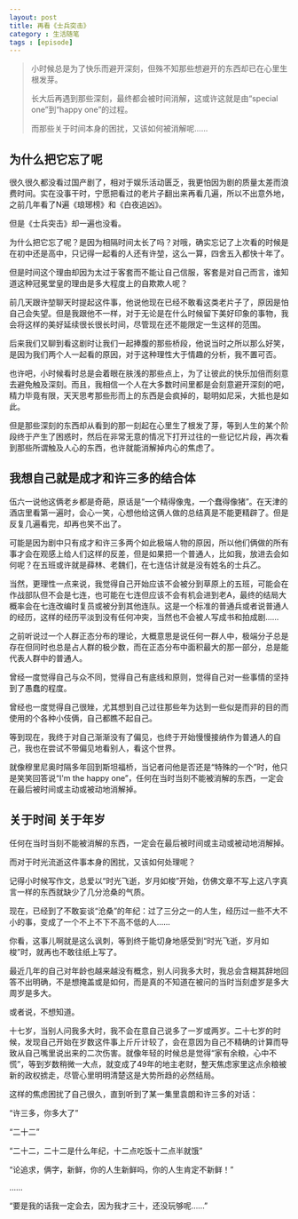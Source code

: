 ```yaml
---
layout: post
title: 再看《士兵突击》
category : 生活随笔
tags : [episode]
---
```


>小时候总是为了快乐而避开深刻，但殊不知那些想避开的东西却已在心里生根发芽。
>
>长大后再遇到那些深刻，最终都会被时间消解，这或许这就是由“special one”到“happy one”的过程。
>
>而那些关于时间本身的困扰，又该如何被消解呢……

## 为什么把它忘了呢

很久很久都没看过国产剧了，相对于娱乐活动匮乏，我更怕因为剧的质量太差而浪费时间。实在没事干时，宁愿把看过的老片子翻出来再看几遍，所以不出意外地，之前几年看了N遍《琅琊榜》和《白夜追凶》。

但是《士兵突击》却一遍也没看。

为什么把它忘了呢？是因为相隔时间太长了吗？对哦，确实忘记了上次看的时候是在初中还是高中，只记得一起看的人还有许堃，这么一算，四舍五入都快十年了。

但是时间这个理由却因为太过于客套而不能让自己信服，客套是对自己而言，谁知道这种冠冕堂皇的理由是多大程度上的自欺欺人呢？

前几天跟许堃聊天时提起这件事，他说他现在已经不敢看这类老片子了，原因是怕自己会失望。但是我跟他不一样，对于无论是在什么时候留下美好印象的事物，我会将这样的美好延续很长很长时间，尽管现在还不能限定一生这样的范围。

后来我们又聊到看这剧时让我们一起捧腹的那些桥段，他说当时之所以那么好笑，是因为我们两个人一起看的原因，对于这种理性大于情趣的分析，我不置可否。

也许吧，小时候看时总是会着眼在肤浅的那些点上，为了让彼此的快乐加倍而刻意去避免触及深刻。而且，我相信一个人在大多数时间里都是会刻意避开深刻的吧，精力毕竟有限，天天思考那些形而上的东西是会疯掉的，聪明如尼采，大抵也是如此。

但是那些深刻的东西却从看到的那一刻起在心里生了根发了芽，等到人生的某个阶段终于产生了困惑时，然后在非常无意的情况下打开过往的一些记忆片段，再次看到那些所谓触及人心的东西，也许就能消解掉内心的焦虑了。

## 我想自己就是成才和许三多的结合体

伍六一说他这俩老乡都是奇葩，原话是“一个精得像鬼，一个蠢得像猪”。在天津的酒店里看第一遍时，会心一笑，心想他给这俩人做的总结真是不能更精辟了。但是反复几遍看完，却再也笑不出了。

可能是因为剧中只有成才和许三多两个如此极端人物的原因，所以他们俩做的所有事才会在观感上给人们这样的反差，但是如果把一个普通人，比如我，放进去会如何呢？在五班或许就是薛林、老魏们，在七连估计就是没有姓名的士兵乙。

当然，更理性一点来说，我觉得自己开始应该不会被分到草原上的五班，可能会在作战部队但不会是七连，也可能在七连但应该不会有机会进到老A，最终的结局大概率会在七连改编时复员或被分到其他连队。这是一个标准的普通兵或者说普通人的经历，这样的经历平淡到没有任何冲突，当然也不会被人写成书和拍成剧……

之前听说过一个人群正态分布的理论，大概意思是说任何一群人中，极端分子总是存在但同时也总是占人群的极少数，而在正态分布中面积最大的那一部分，总是能代表人群中的普通人。

曾经一度觉得自己与众不同，觉得自己有底线和原则，觉得自己对一些事情的坚持到了愚蠢的程度。

曾经也一度觉得自己很矬，尤其想到自己过往那些年为达到一些似是而非的目的而使用的个各种小伎俩，自己都瞧不起自己。

等到现在，我终于对自己渐渐没有了偏见，也终于开始慢慢接纳作为普通人的自己，我也在尝试不带偏见地看别人，看这个世界。

就像穆里尼奥时隔多年回到斯坦福桥，当记者问他是否还是“特殊的一个”时，他只是笑笑回答说“I'm the happy one”，任何在当时当刻不能被消解的东西，一定会在最后被时间或主动或被动地消解掉。

## 关于时间 关于年岁

任何在当时当刻不能被消解的东西，一定会在最后被时间或主动或被动地消解掉。

而对于时光流逝这件事本身的困扰，又该如何处理呢？

记得小时候写作文，总爱以“时光飞逝，岁月如梭”开始，仿佛文章不写上这八字真言一样的东西就缺少了几分沧桑的气质。

现在，已经到了不敢妄谈“沧桑”的年纪：过了三分之一的人生，经历过一些不大不小的事，变成了一个不上不下不高不低的人……

你看，这事儿啊就是这么讽刺，等到终于能切身地感受到“时光飞逝，岁月如梭”时，就再也不敢往纸上写了。

最近几年的自己对年龄也越来越没有概念，别人问我多大时，我总会含糊其辞地回答不出明确，不是想掩盖或是如何，而是真的不知道在被问的当时当刻虚岁是多大周岁是多大。

或者说，不想知道。

十七岁，当别人问我多大时，我不会在意自己说多了一岁或两岁。二十七岁的时候，发现自己开始在岁数这件事上斤斤计较了，会在意因为自己不精确的计算而导致从自己嘴里说出来的二次伤害。就像年轻的时候总是觉得“家有余粮，心中不慌”，等到岁数稍微一大点，就变成了49年的地主老财，整天焦虑家里这点余粮被新的政权掳走，尽管心里明明清楚这是大势所趋的必然结局。

这样的焦虑困扰了自己很久，直到听到了某一集里袁朗和许三多的对话：

“许三多，你多大了”

“二十二”

“二十二，二十二是什么年纪，十二点吃饭十二点半就饿” 

“论追求，俩字，新鲜，你的人生新鲜吗，你的人生肯定不新鲜！”

……

“要是我的话我一定会去，因为我才三十，还没玩够呢……”





